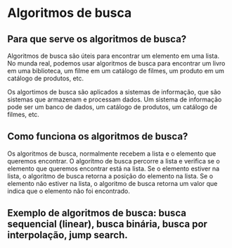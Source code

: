 # Algoritmos de busca 

## Para que serve os algoritmos de busca?

Algoritmos de busca são úteis para encontrar um elemento em uma lista. No munda real, podemos usar algoritmos de busca para encontrar um livro em uma biblioteca, um filme em um catálogo de filmes, um produto em um catálogo de produtos, etc.

Os algortimos de busca são aplicados a sistemas de informação, que são sistemas que armazenam e processam dados. Um sistema de informação pode ser um banco de dados, um catálogo de produtos, um catálogo de filmes, etc.

## Como funciona os algoritmos de busca?

Os algoritmos de busca, normalmente recebem a lista e o elemento que queremos encontrar. O algoritmo de busca percorre a lista e verifica se o elemento que queremos encontrar está na lista. Se o elemento estiver na lista, o algoritmo de busca retorna a posição do elemento na lista. Se o elemento não estiver na lista, o algoritmo de busca retorna um valor que indica que o elemento não foi encontrado.

## Exemplo de algoritmos de busca: busca sequencial (linear), busca binária, busca por interpolação, jump search. 


